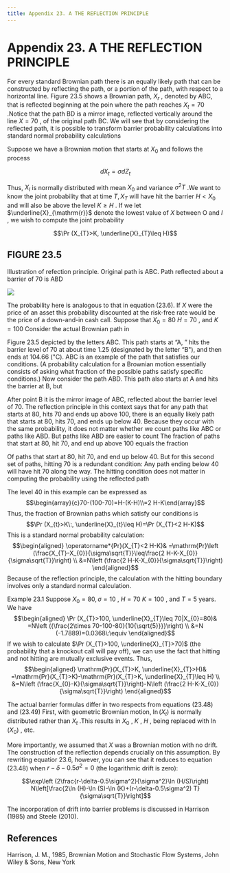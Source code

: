 ```yaml
---
title: Appendix 23. A THE REFLECTION PRINCIPLE
---
```


# Appendix 23. A THE REFLECTION PRINCIPLE

For every standard Brownian path there is an equally likely path that can be constructed by reflecting the path,  or a portion of the path,  with respect to a horizontal line. Figure 23.5 shows a Brownian path,  $X_{r}$ ,  denoted by ABC,  that is reflected beginning at the poin where the path reaches $X_{t}=70$ .Notice that the path BD is a mirror image,  reflected vertically around the line $X=70$ ,  of the original path BC. We will see that by considering the reflected path,  it is possible to transform barrier probability calculations into standard normal probability calculations

Suppose we have a Brownian motion that starts at $X_{0}$ and follows the process

$$dX_{t}=\sigma dZ_{t}$$

Thus,  $X_{I}$ is normally distributed with mean $X_{0}$ and variance $\sigma^{2}T$ .We want to know the joint probability that at time $T,   X_{T}$ will have hit the barrier $H<X_{0}$ and will also be above the level $K\geq H$ . If we let $\underline{X}_{\mathrm{r}}$ denote the lowest value of $X$ between O and $I$ ,  we wish to compute the joint probability

$$\Pr (X_{T}>K,   \underline{X}_{T}\leq H)$$

## FIGURE 23.5

Illustration of refection principle. Original path is ABC. Path reflected about a barrier of 70 is ABD

![](https://storage.simpletex.cn/view/fccZYAwqiloApgLsGN23M6KRUUEMxlngK)

The probability here is analogous to that in equation (23.6). If $X$ were the price of an asset this probability discounted at the risk-free rate would be the price of a down-and-in cash call. Suppose that $X_0=80$ $H=70$ ,  and $K=100$ Consider the actual Brownian path in

Figure 23.5 depicted by the letters ABC. This path starts at “A,  ” hits the barrier level of 70 at about time 1.25 (designated by the letter “B"),  and then ends at 104.66 ("C). ABC is an example of the path that satisfies our conditions. (A probability calculation for a Brownian motion essentially consists of asking what fraction of the possible paths satisfy specific conditions.) Now consider the path ABD. This path also starts at A and hits the barrier at B,  but

After point B it is the mirror image of ABC,  reflected about the barrier level of 70. The reflection principle in this context says that for any path that starts at 80,  hits 70 and ends up above 100,  there is an equally likely path that starts at 80,  hits 70,  and ends up below 40. Because they occur with the same probability,  it does not matter whether we count paths like ABC or paths like ABD. But paths like ABD are easier to count The fraction of paths that start at 80,  hit 70,  and end up above 100 equals the fraction

Of paths that start at 80,  hit 70,  and end up below 40. But for this second set of paths,  hitting 70 is a redundant condition: Any path ending below 40 will have hit 70 along the way. The hitting condition does not matter in computing the probability using the reflected path

The level 40 in this example can be expressed as
$$\begin{array}{c}70-(100-70)=H-(K-H)\\=2 H-K\end{array}$$
Thus,  the fraction of Brownian paths which satisfy our conditions is
$$\Pr (X_{t}>K\:,   \underline{X}_{t}\leq H)=\Pr (X_{T}<2 H-K)$$
This is a standard normal probability calculation:
$$\begin{aligned}
\operatorname*{Pr}(X_{T}<2 H-K)& =\mathrm{Pr}\left (\frac{X_{T}-X_{0}}{\sigma\sqrt{T}}\leq\frac{2 H-K-X_{0}}{\sigma\sqrt{T}}\right) \\
&=N\left (\frac{2 H-K-X_{0}}{\sigma\sqrt{T}}\right)
\end{aligned}$$
Because of the reflection principle,   the calculation with the hitting boundary involves only a standard normal calculation.

Example 23.1 Suppose $X_{0}=80,   \sigma=10$ ,   $H=70$ $K=100$ ,   and $T=5$ years. We have
$$\begin{aligned}
\Pr (X_{T}>100,   \underline{X}_{T}\leq 70|X_{0}=80)& =N\left ({\frac{2\times 70-100-80}{10{\sqrt{5}}}}\right) \\
&=N (-1.7889)=0.0368\:\equiv 
\end{aligned}$$
If we wish to calculate $\Pr (X_{T}>100,   \underline{X}_{T}>70)$ (the probability that a knockout call will pay off),   we can use the fact that hitting and not hitting are mutually exclusive events. Thus,   
$$\begin{aligned}
\mathrm{Pr}(X_{T}>K,   \underline{X}_{T}>H)& =\mathrm{Pr}(X_{T}>K)-\mathrm{Pr}(X_{T}>K,   \underline{X}_{T}\leq H) \\
&=N\left (\frac{X_{0}-K}{\sigma\sqrt{T}}\right)-N\left (\frac{2 H-K-X_{0}}{\sigma\sqrt{T}}\right)
\end{aligned}$$

The actual barrier formulas differ in two respects from equations (23.48) and (23.49) First,   with geometric Brownian motion,   $\ln (X_{t})$ is normally distributed rather than $X_{t}$ .This results in $X_{0}$ ,   $K$ ,   $H$ ,   being replaced with $\ln (X_{0})$ ,   etc.

More importantly,   we assumed that $X$ was a Brownian motion with no drift. The construction of the reflection depends crucially on this assumption. By rewriting equatior 23.6,   however,   you can see that it reduces to equation (23.48) when $r-\delta-0.5\sigma^{2}=0$ (the logarithmic drift is zero):

$$\exp\left (2\frac{r-\delta-0.5\sigma^2}{\sigma^2}\ln (H/S)\right) N\left[\frac{2\ln (H)-\ln (S)-\ln (K)+(r-\delta-0.5\sigma^2) T}{\sigma\sqrt{T}}\right]$$

The incorporation of drift into barrier problems is discussed in Harrison (1985) and Steele (2010).

## References

Harrison,   J. M.,   1985,   Brownian Motion and Stochastic Flow Systems,   John Wiley & Sons,   New York


